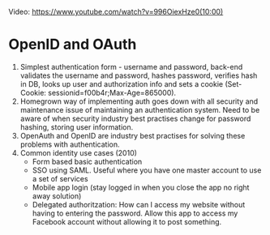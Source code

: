 Video: https://www.youtube.com/watch?v=996OiexHze0(10:00)

# OpenID and OAuth

1. Simplest authentication form - username and password, back-end validates the username and password, hashes password, verifies hash in DB, looks up user and authorization info and sets a cookie (Set-Cookie: sessionid=f00b4r;Max-Age=865000).
2. Homegrown way of implementing auth goes down with all security and maintenance issue of maintaining an authentication system. Need to be aware of when security industry best practises change for password hashing, storing user information.
3. OpenAuth and OpenID are industry best practises for solving these problems with authentication.
4. Common identity use cases (2010)
   - Form based basic authentication
   - SSO using SAML. Useful where you have one master account to use a set of services
   - Mobile app login (stay logged in when you close the app no right away solution)
   - Delegated authoritzation: How can I access my website without having to entering the password. Allow this app to access my Facebook account without allowing it to post something.